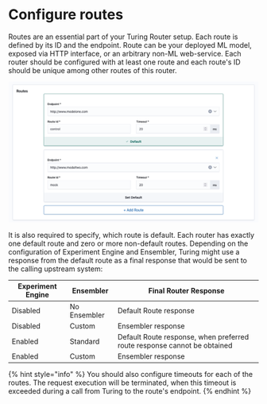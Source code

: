 # Configure routes

Routes are an essential part of your Turing Router setup. Each route is defined by its ID and the endpoint. Route can be your deployed ML model, exposed via HTTP interface, or an arbitrary non-ML web-service. Each router should be configured with at least one route and each route's ID should be unique among other routes of this router.

![](../.gitbook/assets/routes_panel.png)

It is also required to specify, which route is default. Each router has exactly one default route and zero or more non-default routes. Depending on the configuration of Experiment Engine and Ensembler, Turing might use a response from the default route as a final response that would be sent to the calling upstream system:

| Experiment Engine | Ensembler    | Final Router Response |
| ---               | ---          | ---                   |
| Disabled          | No Ensembler | Default Route response |
| Disabled          | Custom       | Ensembler response |
| Enabled           | Standard     | Default Route response, when preferred route response cannot be obtained |
| Enabled           | Custom       | Ensembler response |

{% hint style="info" %}
You should also configure timeouts for each of the routes. The request execution will be terminated, when this timeout is exceeded during a call from Turing to the route's endpoint.
{% endhint %}
